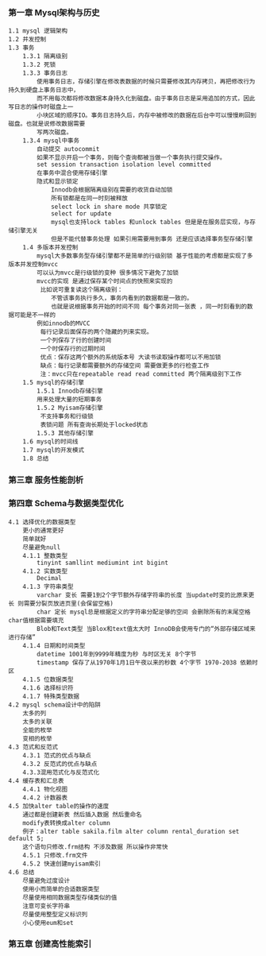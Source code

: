 ### 第一章 Mysql架构与历史
    1.1 mysql 逻辑架构
    1.2 并发控制
    1.3 事务
        1.3.1 隔离级别
        1.3.2 死锁
        1.3.3 事务日志
            使用事务日志，存储引擎在修改表数据的时候只需要修改其内存拷贝，再把修改行为持久到硬盘上事务日志中，
            而不用每次都将修改数据本身持久化到磁盘。由于事务日志是采用追加的方式，因此写日志的操作时磁盘上一
            小块区域的顺序IO。事务日志持久后，内存中被修改的数据在后台中可以慢慢刷回到磁盘。也就是说修改数据需要
            写两次磁盘。
        1.3.4 mysql中事务    
            自动提交 autocommit
            如果不显示开启一个事务，则每个查询都被当做一个事务执行提交操作。
            set session transaction isolation level committed  
            在事务中混合使用存储引擎
            隐式和显示锁定
                Innodb会根据隔离级别在需要的收货自动加锁
                所有锁都是在同一时刻被释放
                select lock in share mode 共享锁定
                select for update
                mysql也支持lock tables 和unlock tables 但是是在服务层实现，与存储引擎无关
                但是不能代替事务处理 如果引用需要用到事务 还是应该选择事务型存储引擎
        1.4 多版本并发控制
            mysql大多数事务型存储引擎都不是简单的行级别锁 基于性能的考虑都是实现了多版本并发控制mvcc 
            可以认为mvcc是行级锁的变种 很多情况下避免了加锁
            mvcc的实现 是通过保存某个时间点的快照来实现的
             比如说可重复读这个隔离级别：
                不管该事务执行多久，事务内看到的数据都是一致的。
                也就是说根据事务开始的时间不同 每个事务对同一张表 ，同一时刻看到的数据可能是不一样的
            例如innodb的MVCC
             每行记录后面保存的两个隐藏的列来实现。
             一个列保存了行的创建时间
             一个时保存行的过期时间  
             优点：保存这两个额外的系统版本号 大读书读取操作都可以不用加锁
             缺点：每行记录都需要额外的存储空间 需要做更多的行检查工作
             注：mvcc只在repeatable read read committed 两个隔离级别下工作
        1.5 mysql的存储引擎     
            1.5.1 Innodb存储引擎
            用来处理大量的短期事务  
            1.5.2 Myisam存储引擎
             不支持事务和行级锁
             表锁问题 所有查询长期处于locked状态
            1.5.3 其他存储引擎
        1.6 mysql的时间线
        1.7 mysql的开发模式
        1.8 总结     
### 第三章 服务性能剖析

### 第四章 Schema与数据类型优化
    4.1 选择优化的数据类型
        更小的通常更好
        简单就好
        尽量避免null
        4.1.1 整数类型
            tinyint samllint mediumint int bigint
        4.1.2 实数类型
            Decimal
        4.1.3 字符串类型
            varchar 变长 需要1到2个字节额外存储字符串的长度 当update时变的比原来更长 则需要分裂页放进页里(会保留空格)
            char 定长 mysql总是根据定义的字符串分配足够的空间 会删除所有的末尾空格 char值根据需要填充
            Blob和Text类型 当Blox和text值太大时 InnoDB会使用专门的“外部存储区域来进行存储”
        4.1.4 日期和时间类型
            datetime 1001年到9999年精度为秒 与时区无关 8个字节
            timestamp 保存了从1970年1月1日午夜以来的秒数 4个字节 1970-2038 依赖时区
        4.1.5 位数据类型
        4.1.6 选择标识符
        4.1.7 特殊类型数据 
    4.2 mysql schema设计中的陷阱
        太多的列
        太多的关联
        全能的枚举
        变相的枚举
    4.3 范式和反范式
        4.3.1 范式的优点与缺点
        4.3.2 反范式的优点与缺点
        4.3.3混用范式化与反范式化
    4.4 缓存表和汇总表
        4.4.1 物化视图
        4.4.2 计数器表
    4.5 加快alter table的操作的速度
        通过都是创建新表 然后插入数据 然后重命名
        modify表转换成alter column
        例子：alter table sakila.film alter column rental_duration set default 5;
        这个语句只修改.frm结构 不涉及数据 所以操作非常快
        4.5.1 只修改.frm文件
        4.5.2 快速创建myisam索引
    4.6 总结
        尽量避免过度设计
        使用小而简单的合适数据类型
        尽量使用相同数据类型存储类似的值
        注意可变长字符串
        尽量使用整型定义标识列
        小心使用eum和set



### 第五章 创建高性能索引
                               
                                                    
        
           
